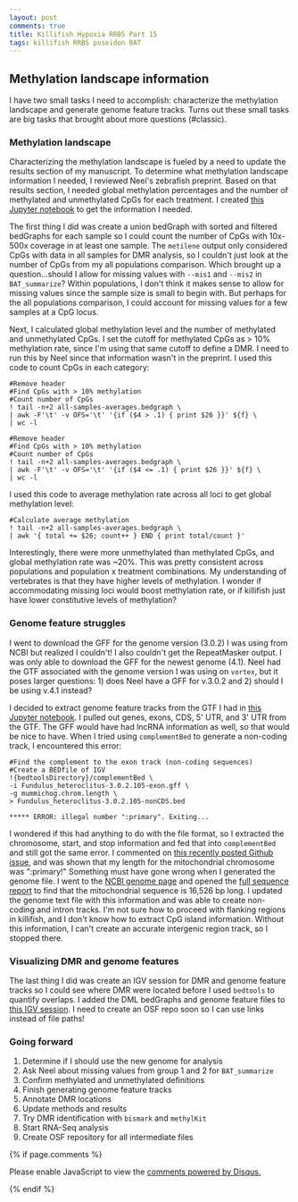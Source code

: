 ```yaml
---
layout: post
comments: true
title: Killifish Hypoxia RRBS Part 15
tags: killifish RRBS poseidon BAT
---
```


## Methylation landscape information

I have two small tasks I need to accomplish: characterize the methylation landscape and generate genome feature tracks. Turns out these small tasks are big tasks that brought about more questions (#classic).

### Methylation landscape

Characterizing the methylation landscape is fueled by a need to update the results section of my manuscript. To determine what methylation landscape information I needed, I reviewed Neel's zebrafish preprint. Based on that results section, I needed global methylation percentages and the number of methylated and unmethylated CpGs for each treatment. I created [this Jupyter notebook](https://github.com/yaaminiv/killifish-hypoxia-RRBS/blob/main/code/05-methylation-landscape-analysis.ipynb) to get the information I needed.

The first thing I did was create a union bedGraph with sorted and filtered bedGraphs for each sample so I could count the number of CpGs with 10x-500x coverage in at least one sample. The `metilene` output only considered CpGs with data in all samples for DMR analysis, so I couldn't just look at the number of CpGs from my all populations comparison. Which brought up a question...should I allow for missing values with `--mis1` and `--mis2` in `BAT_summarize`? Within populations, I don't think it makes sense to allow for missing values since the sample size is small to begin with. But perhaps for the all populations comparison, I could account for missing values for a few samples at a CpG locus.

Next, I calculated global methylation level and the number of methylated and unmethylated CpGs. I set the cutoff for methylated CpGs as > 10% methylation rate, since I'm using that same cutoff to define a DMR. I need to run this by Neel since that information wasn't in the preprint. I used this code to count CpGs in each category:

```
#Remove header
#Find CpGs with > 10% methylation
#Count number of CpGs
! tail -n+2 all-samples-averages.bedgraph \
| awk -F'\t' -v OFS='\t' '{if ($4 > .1) { print $26 }}' ${f} \
| wc -l

#Remove header
#Find CpGs with > 10% methylation
#Count number of CpGs
! tail -n+2 all-samples-averages.bedgraph \
| awk -F'\t' -v OFS='\t' '{if ($4 <= .1) { print $26 }}' ${f} \
| wc -l
```

I used this code to average methylation rate across all loci to get global methylation level:

```
#Calculate average methylation
! tail -n+2 all-samples-averages.bedgraph \
| awk '{ total += $26; count++ } END { print total/count }'
```

Interestingly, there were more unmethylated than methylated CpGs, and global methylation rate was ~20%. This was pretty consistent across populations and population x treatment combinations. My understanding of vertebrates is that they have higher levels of methylation. I wonder if accommodating missing loci would boost methylation rate, or if killifish just have lower constitutive levels of methylation?

### Genome feature struggles

I went to download the GFF for the genome version (3.0.2) I was using from NCBI but realized I couldn't! I also couldn't get the RepeatMasker output. I was only able to download the GFF for the newest genome (4.1). Neel had the GTF associated with the genome version I was using on `vortex`, but it poses larger questions: 1) does Neel have a GFF for v.3.0.2 and 2) should I be using v.4.1 instead?

I decided to extract genome feature tracks from the GTF I had in [this Jupyter notebook](https://github.com/yaaminiv/killifish-hypoxia-RRBS/blob/main/code/07-generating-genome-feature-tracks.ipynb). I pulled out genes, exons, CDS, 5' UTR, and 3' UTR from the GTF. The GFF would have had lncRNA information as well, so that would be nice to have. When I tried using `complementBed` to generate a non-coding track, I encountered this error:

```
#Find the complement to the exon track (non-coding sequences)
#Create a BEDfile of IGV
!{bedtoolsDirectory}/complementBed \
-i Fundulus_heteroclitus-3.0.2.105-exon.gff \
-g mummichog.chrom.length \
> Fundulus_heteroclitus-3.0.2.105-nonCDS.bed

***** ERROR: illegal number ":primary". Exiting...
```

I wondered if this had anything to do with the file format, so I extracted the chromosome, start, and stop information and fed that into `complementBed` and still got the same error. I commented on [this recently posted Github issue](https://github.com/arq5x/bedtools2/issues/998), and was shown that my length for the mitochondrial chromosome was ":primary!" Something must have gone wrong when I generated the genome file. I went to the [NCBI genome page](https://www.ncbi.nlm.nih.gov/assembly/GCA_000826765.1#/def) and opened the [full sequence report](https://ftp.ncbi.nlm.nih.gov/genomes/all/GCF/000/826/765/GCF_000826765.1_Fundulus_heteroclitus-3.0.2/GCF_000826765.1_Fundulus_heteroclitus-3.0.2_assembly_report.txt) to find that the mitochondrial sequence is 16,526 bp long. I updated the genome text file with this information and was able to create non-coding and intron tracks. I'm not sure how to proceed with flanking regions in killifish, and I don't know how to extract CpG island information. Without this information, I can't create an accurate intergenic region track, so I stopped there.

### Visualizing DMR and genome features

The last thing I did was create an IGV session for DMR and genome feature tracks so I could see where DMR were located before I used `bedtools` to quantify overlaps. I added the DML bedGraphs and genome feature files to [this IGV session](https://github.com/yaaminiv/killifish-hypoxia-RRBS/blob/main/output/06-DMR/DMR.xml). I need to create an OSF repo soon so I can use links instead of file paths!

### Going forward

1. Determine if I should use the new genome for analysis
2. Ask Neel about missing values from group 1 and 2 for `BAT_summarize`
2. Confirm methylated and unmethylated definitions
3. Finish generating genome feature tracks
3. Annotate DMR locations
1. Update methods and results
2. Try DMR identification with `bismark` and `methylKit`
5. Start RNA-Seq analysis
6. Create OSF repository for all intermediate files

{% if page.comments %}

<div id="disqus_thread"></div>
<script>

/**
*  RECOMMENDED CONFIGURATION VARIABLES: EDIT AND UNCOMMENT THE SECTION BELOW TO INSERT DYNAMIC VALUES FROM YOUR PLATFORM OR CMS.
*  LEARN WHY DEFINING THESE VARIABLES IS IMPORTANT: https://disqus.com/admin/universalcode/#configuration-variables*/
/*
var disqus_config = function () {
this.page.url = PAGE_URL;  // Replace PAGE_URL with your page's canonical URL variable
this.page.identifier = PAGE_IDENTIFIER; // Replace PAGE_IDENTIFIER with your page's unique identifier variable
};
*/
(function() { // DON'T EDIT BELOW THIS LINE
var d = document, s = d.createElement('script');
s.src = 'https://the-responsible-grad-student.disqus.com/embed.js';
s.setAttribute('data-timestamp', +new Date());
(d.head || d.body).appendChild(s);
})();
</script>
<noscript>Please enable JavaScript to view the <a href="https://disqus.com/?ref_noscript">comments powered by Disqus.</a></noscript>

{% endif %}

<script id="dsq-count-scr" src="//the-responsible-grad-student.disqus.com/count.js" async></script>
